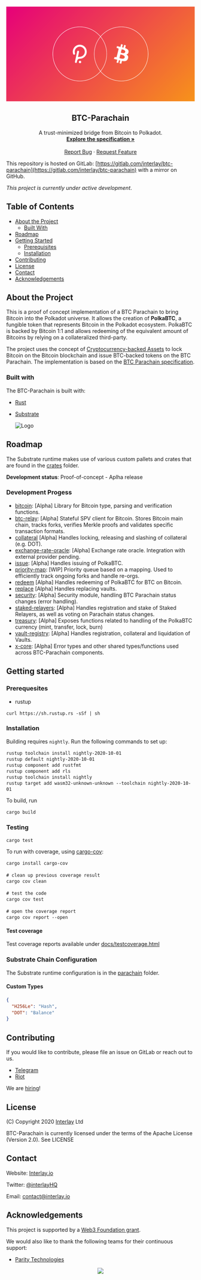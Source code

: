 <p align="center">
  <a href="https://gitlab.com/interlay/btc-parachain">
    <img src="/docs/polka_btc.png">
  </a>

  <h2 align="center">BTC-Parachain</h2>

  <p align="center">
    A trust-minimized bridge from Bitcoin to Polkadot.
    <br />
    <a href="https://interlay.gitlab.io/polkabtc-spec/"><strong>Explore the specification »</strong></a>
    <br />
    <br />
    <a href="https://gitlab.com/interlay/btc-parachain/-/issues">Report Bug</a>
    ·
    <a href="https://gitlab.com/interlay/btc-parachain/-/issues">Request Feature</a>
  </p>
</p>

This repository is hosted on GitLab: [https://gitlab.com/interlay/btc-parachain](https://gitlab.com/interlay/btc-parachain) with a mirror on GitHub.

_This project is currently under active development_.

## Table of Contents

- [About the Project](#about-the-project)
  - [Built With](#built-with)
- [Roadmap](#roadmap)
- [Getting Started](#getting-started)
  - [Prerequisites](#prerequisites)
  - [Installation](#installation)
- [Contributing](#contributing)
- [License](#license)
- [Contact](#contact)
- [Acknowledgements](#acknowledgements)

## About the Project

This is a proof of concept implementation of a BTC Parachain to bring Bitcoin into the Polkadot universe.
It allows the creation of **PolkaBTC**, a fungible token that represents Bitcoin in the Polkadot ecosystem.
PolkaBTC is backed by Bitcoin 1:1 and allows redeeming of the equivalent amount of Bitcoins by relying on a collateralized third-party.

The project uses the concept of [Cryptocurrency-backed Assets](https://xclaim.io) to lock Bitcoin on the Bitcoin blockchain and issue BTC-backed tokens on the BTC Parachain.
The implementation is based on the [BTC Parachain specification](https://interlay.gitlab.io/polkabtc-spec/).

### Built with

The BTC-Parachain is built with:

- [Rust](https://www.rust-lang.org/)
- [Substrate](https://substrate.dev/)

    <img src="https://interlay.gitlab.io/polkabtc-spec/_images/overview.png" alt="Logo" width="500">

## Roadmap

The Substrate runtime makes use of various custom pallets and crates that are found in the [crates](./crates) folder.

**Development status**: Proof-of-concept - Aplha release

### Development Progess

- [bitcoin](crates/bitcoin): [Alpha] Library for Bitcoin type, parsing and verification functions.
- [btc-relay](crates/btc-relay): [Alpha] Stateful SPV client for Bitcoin. Stores Bitcoin main chain, tracks forks, verifies Merkle proofs and validates specific transaction formats.
- [collateral](crates/collateral) [Alpha] Handles locking, releasing and slashing of collateral (e.g. DOT).
- [exchange-rate-oracle](crates/exchange-rate-oracle): [Alpha] Exchange rate oracle. Integration with external provider pending.
- [issue](crates/issue): [Alpha] Handles issuing of PolkaBTC.
- [priority-map](crates/priority-map): [WIP] Priority queue based on a mapping. Used to efficiently track ongoing forks and handle re-orgs.
- [redeem](crates/redeem) [Alpha] Handles redeeming of PolkaBTC for BTC on Bitcoin.
- [replace](crates/replace) [Alpha] Handles replacing vaults.
- [security](crates/security): [Alpha] Security module, handling BTC Parachain status changes (error handling).
- [staked-relayers](crates/staked-relayers): [Alpha] Handles registration and stake of Staked Relayers, as well as voting on Parachain status changes.
- [treasury](crates/treasury): [Alpha] Exposes functions related to handling of the PolkaBTC currency (mint, transfer, lock, burn)
- [vault-registry](crate/vault-registry): [Alpha] Handles registration, collateral and liquidation of Vaults.
- [x-core](crates/xclaim-core): [Alpha] Error types and other shared types/functions used across BTC-Parachain components.

## Getting started

### Prerequesites

- rustup

```
curl https://sh.rustup.rs -sSf | sh
```

### Installation

Building requires `nightly`. Run the following commands to set up:

```
rustup toolchain install nightly-2020-10-01
rustup default nightly-2020-10-01
rustup component add rustfmt
rustup component add rls
rustup toolchain install nightly
rustup target add wasm32-unknown-unknown --toolchain nightly-2020-10-01
```

To build, run

```
cargo build
```

### Testing

```
cargo test
```

To run with coverage, using [cargo-cov](https://github.com/kennytm/cov):

```
cargo install cargo-cov

# clean up previous coverage result
cargo cov clean

# test the code
cargo cov test

# open the coverage report
cargo cov report --open
```

#### Test coverage

Test coverage reports available under [docs/testcoverage.html](https://gitlab.com/interlay/btc-parachain/-/blob/dev/docs/testcoverage.html)

### Substrate Chain Configuration

The Substrate runtime configuration is in the [parachain](./parachain) folder.

#### Custom Types

```json
{
  "H256Le": "Hash",
  "DOT": "Balance"
}
```

## Contributing

If you would like to contribute, please file an issue on GitLab or reach out to us.

- [Telegram](https://t.me/joinchat/G9FaYhNbJK9v-6DN3IyhJw)
- [Riot](https://matrix.to/#/!nZablWWaicZyVTWyZk:matrix.org?via=matrix.org)

We are [hiring](https://www.interlay.io/careers/)!

## License

(C) Copyright 2020 [Interlay](https://www.interlay.io) Ltd

BTC-Parachain is currently licensed under the terms of the Apache License (Version 2.0). See LICENSE

## Contact

Website: [Interlay.io](https://www.interlay.io)

Twitter: [@interlayHQ](https://twitter.com/InterlayHQ)

Email: contact@interlay.io

## Acknowledgements

This project is supported by a [Web3 Foundation grant](https://web3.foundation/grants/).

We would also like to thank the following teams for their continuous support:

- [Parity Technologies](https://www.parity.io/)

<p align="center">
  <a href="https://web3.foundation/grants/">
    <img src="/docs/web3_foundation_grants_badge_black.png">
  </a>
</p>
